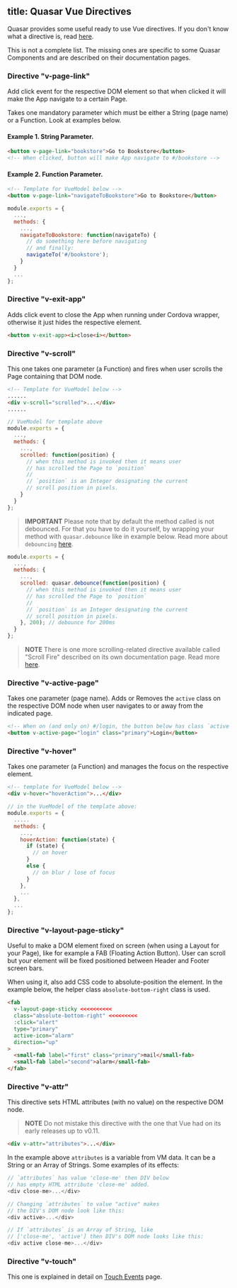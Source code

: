 title: Quasar Vue Directives
---
Quasar provides some useful ready to use Vue directives. If you don't know what a directive is, read [here](http://vuejs.org/guide/custom-directive.html).

This is not a complete list. The missing ones are specific to some Quasar Components and are described on their documentation pages.

### Directive "v-page-link"
Add click event for the respective DOM element so that when clicked it will make the App navigate to a certain Page.

Takes one mandatory parameter which must be either a String (page name) or a Function. Look at examples below.

#### Example 1. String Parameter.
``` html
<button v-page-link="bookstore">Go to Bookstore</button>
<!-- When clicked, button will make App navigate to #/bookstore -->
```

#### Example 2. Function Parameter.
``` html
<!-- Template for VueModel below -->
<button v-page-link="navigateToBookstore">Go to Bookstore</button>
```
``` js
module.exports = {
  ...,
  methods: {
    ...,
    navigateToBookstore: function(navigateTo) {
      // do something here before navigating
      // and finally:
      navigateTo('#/bookstore');
    }
  }
  ...
};
```

### Directive "v-exit-app"
Adds click event to close the App when running under Cordova wrapper, otherwise it just hides the respective element.
``` html
<button v-exit-app><i>close<i></button>
```

### Directive "v-scroll"
This one takes one parameter (a Function) and fires when user scrolls the Page containing that DOM node.

``` html
<!-- Template for VueModel below -->
......
<div v-scroll="scrolled">...</div>
......
```
``` js
// VueModel for template above
module.exports = {
  ...,
  methods: {
    ...,
    scrolled: function(position) {
      // when this method is invoked then it means user
      // has scrolled the Page to `position`
      //
      // `position` is an Integer designating the current
      // scroll position in pixels.
    }
  }
};
```

> **IMPORTANT**
> Please note that by default the method called is not debounced. For that you have to do it yourself, by wrapping your method with `quasar.debounce` like in example below.
> Read more about `debouncing` [here](/api/js-helpers-and-utils.html#Debounce-Function).

``` js
module.exports = {
  ...,
  methods: {
    ...,
    scrolled: quasar.debounce(function(position) {
      // when this method is invoked then it means user
      // has scrolled the Page to `position`
      //
      // `position` is an Integer designating the current
      // scroll position in pixels.
    }, 200); // debounce for 200ms
  }
};
```

> **NOTE**
> There is one more scrolling-related directive available called "Scroll Fire" described on its own documentation page. Read more [here](/api/js-scroll-fire-directive.html).

### Directive "v-active-page"
Takes one parameter (page name). Adds or Removes the `active` class on the respective DOM node when user navigates to or away from the indicated page.

``` html
<!-- When on (and only on) #/login, the button below has class `active` -->
<button v-active-page="login" class="primary">Login</button>
```

### Directive "v-hover"
Takes one parameter (a Function) and manages the focus on the respective element.
``` html
<!-- template for VueModel below -->
<div v-hover="hoverAction">...</div>
```
``` js
// in the VueModel of the template above:
module.exports = {
  .....
  methods: {
    ...,
    hoverAction: function(state) {
      if (state) {
        // on hover
      }
      else {
        // on blur / lose of focus
      }
    },
    ...
  },
  ...
};
```

### Directive "v-layout-page-sticky"
Useful to make a DOM element fixed on screen (when using a Layout for your Page), like for example a FAB (Floating Action Button). User can scroll but your element will be fixed positioned between Header and Footer screen bars.

When using it, also add CSS code to absolute-position the element. In the example below, the helper class `absolute-bottom-right` class is used.

``` html
<fab
  v-layout-page-sticky <<<<<<<<<<
  class="absolute-bottom-right" <<<<<<<<<
  :click="alert"
  type="primary"
  active-icon="alarm"
  direction="up"
>
  <small-fab label="first" class="primary">mail</small-fab>
  <small-fab label="second">alarm</small-fab>
</fab>
```

### Directive "v-attr"
This directive sets HTML attributes (with no value) on the respective DOM node.

> **NOTE**
> Do not mistake this directive with the one that Vue had on its early releases up to v0.11.

``` html
<div v-attr="attributes">...</div>
```

In the example above `attributes` is a variable from VM data. It can be a String or an Array of Strings. Some examples of its effects:

``` js
// `attributes` has value 'close-me' then DIV below
// has empty HTML attribute 'close-me' added.
<div close-me>...</div>

// Changing `attributes` to value "active" makes
// the DIV's DOM node look like this:
<div active>...</div>

// If `attributes` is an Array of String, like
// ['close-me', 'active'] then DIV's DOM node looks like this:
<div active close-me>...</div>
```

### Directive "v-touch"
This one is explained in detail on [Touch Events](/api/js-touch-events.html#Vue-‘v-touch’-directive) page.
